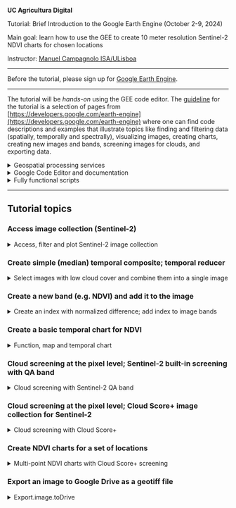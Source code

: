 **UC Agricultura Digital**

Tutorial: Brief Introduction to the Google Earth Engine (October 2-9, 2024)

Main goal: learn how to use the GEE to create 10 meter resolution Sentinel-2 NDVI charts for chosen locations

Instructor: [Manuel Campagnolo ISA/ULisboa](https://www.cienciavitae.pt//en/7F18-3B3C-06BB)

---

Before the tutorial, please sign up for [Google Earth Engine](https://code.earthengine.google.com/).


---

The tutorial will be *hands-on* using the GEE code editor. The [guideline](tutorial.pdf) for the tutorial is a selection of pages from [https://developers.google.com/earth-engine](https://developers.google.com/earth-engine) where one can find code descriptions and examples that illustrate topics like finding and filtering data (spatially, temporally and spectrally), visualizing images, creating charts, creating new images and bands, screening images for clouds, and exporting data.

<details>
  <summary>Geospatial processing services</summary>
  
The GEE is one of several available **geospatial processing services** ofering a public data catalog, compute infrastructure and geospatial APIs:
1. Google Earth Engine (Google Cloud)
2. Microsoft Planetary Computer (Azure)
3. Amazon Web Services (AWS) GeoSpatial Services
4. [Copernicus Data Space Ecosystem](https://jupyterhub.dataspace.copernicus.eu), mostly for Sentinel imagery
5. ...
</details>


<details>
  <summary>Google Code Editor and documentation</summary>

In this tutorial we will focus on the **GEE code editor**, which just requires a browser and do not require installing any other software in the local machine. Scripts are written in *javascript* in the code editor and personnal data can either be stored in the user's Earth Engine account (up to 250 Mb) or in Google drive.

The code editor is available at https://code.earthengine.google.com 
![Alt text](https://developers.google.com/static/earth-engine/images/Code_editor_diagram.png "Code editor")

The sections of the Google Earth Engine documentation that are the most relevant for this tutorial are:
- https://developers.google.com/earth-engine/guides/getstarted
- https://developers.google.com/earth-engine/guides/playground (intro to code editor) 
- https://developers.google.com/earth-engine/guides/getstarted#earth-engine-data-structures (image and feature data structures)
- https://developers.google.com/earth-engine/guides/getstarted#finding-images,-image-collections-and-feature-collections (finding collections and images)
- https://developers.google.com/earth-engine/guides/image_overview (image and image collection)
- https://developers.google.com/earth-engine/guides/ic_reducing (reducing an image collection)
- https://developers.google.com/earth-engine/tutorials/tutorial_api_05?hl=en#masking (masking an image)
- https://developers.google.com/earth-engine/guides/image_visualization (image visualization)
- https://developers.google.com/earth-engine/guides/image_math (mathematical operations with images)
- https://developers.google.com/earth-engine/apidocs/ee-image-addbands (add bands to image)
- https://developers.google.com/earth-engine/guides/charts_overview (charts)
- https://developers.google.com/earth-engine/guides/charts_image_collection (image collection charts)
- https://developers.google.com/earth-engine/guides/exporting_images (exporting image to drive)

</details>

<details>
  <summary>Fully functional scripts </summary>

- Basic access to Sentinel-2 data: [basic_S2_composite.js](basic_S2_composite.js)
- Create basic Sentinel-2 (median) temporal composite: [basic_temporal_composite.js](basic_temporal_composite.js)
- Access Sentinel-2 data and create a basic NDVI chart: [basic_S2_composite.js](basic_S2_composite.js) 
- Access Sentinel-2 data and create a basic NDVI chart with built-in cloud screening: [QA_screening_NDVI_chart.js](QA_screening_NDVI_chart.js)
- Access Sentinel-2 data and create a basic NDVI chart with cs-Plus cloud screening: [csPlus_screening_NDVI_chart.js](csPlus_screening_NDVI_chart.js)
- Access Sentinel-2 data and create a multi-point NDVI chart with cs-Plus cloud screening: [points_cs_charts.js](points_cs_charts.js)

</details>

---
## Tutorial topics



### Access image collection (Sentinel-2)
<details>
  <summary>Access, filter and plot Sentinel-2 image collection</summary>

The following script accesses Sentinel-2, level 2A images and it filters by dates and by bounds: here, the region of interest `geometry` is a single point defined by its coordinates. All Sentinel-2 tiles that *intersect* the geometry are selected. `CLOUDY_PIXEL_PERCENTAGE` is an `Image` property and can be used to sort or filter the `ImageCollection`. Note that sorting the collection by the property `CLOUDY_PIXEL_PERCENTAGE` should be applied last since it is computationally more demanding.

```
var geometry = ee.Geometry.Point([-9.18498, 38.70708]);

// access image collection, filter for location and range of dates
// sort by percentage of clouds (most cloudier first)
var S2 = ee.ImageCollection('COPERNICUS/S2_SR_HARMONIZED')
                .filterBounds(geometry)
                .filterDate('2024-06-01', '2024-09-30')
                .select(['B8', 'B4', 'B3','B2'])
                .sort('CLOUDY_PIXEL_PERCENTAGE',true);

// center map; 11 is the zoom level; 12 would zoom in further
Map.centerObject(geometry, 16);

// add true color composite layer to the map
Map.addLayer(S2.first(), {bands: ['B4', 'B3', 'B2'], min: 0, max: 2500}, 'Sentinel-2 level 2A RGB=432');

// print to console
print(S2);

// Add geometry to the map
Map.addLayer(geometry, {color: 'red'}, 'Vinha ISA');
```

If you want to plot a false color composite, you can use instead
```
Map.addLayer(S2.first(), {bands: ['B8', 'B4', 'B3'], min: [0,0,0], max: [4500, 3500, 3500]}, 'Sentinel-2 level 2A RGB=843');
```

</details>


### Create simple (median) temporal composite; temporal reducer
<details>
  <summary> Select images with low cloud cover and combine them into a single image </summary>

The idea is to filter the Sentinel-2 image collection using the property `CLOUDY_PIXEL_PERCENTAGE`. Only images with less than 1% cloud cover are selected. Then selected images are combined with a *temporal reducer* which can be for instance the `mean` or the `median`.

```
var geometry = ee.Geometry.Point([-9.18498, 38.70708]);

// access image collection, select 10 m bands, filter for location and range of dates
var S2 = ee.ImageCollection('COPERNICUS/S2_SR_HARMONIZED')
                .select(['B2','B3','B4','B8'])
                .filterBounds(geometry)
                .filterDate('2024-01-01', '2024-03-01')

// filter using property
var filtered = S2.filter(ee.Filter.lt('CLOUDY_PIXEL_PERCENTAGE', 10));

// reduce image collection to image
var S2clear=filtered.median()

// center map; 13 is the zoom level; 14 would zoom in more
Map.centerObject(geometry, 13);

// simple set of parameters for visualization
var vizParams={bands: ['B8', 'B4', 'B3'], min: 0, max: 3000}

// add layer
Map.addLayer(S2clear, vizParams, 'Sentinel-2 level 2A, RGB=843, Jan 1-Mar 1, 2024');

```

![Alt text](https://developers.google.com/static/earth-engine/images/Reduce_ImageCollection.png "Image collection reduction")


Suggestions: 
1. Try using other properties for filtering;
2. Use the  `Inspector` tool to check the pixel values inside and outside the clipped image.

</details>

### Create a new band (e.g. NDVI) and add it to the image
<details>
  <summary> Create an index with normalized difference; add index to image bands</summary>

In remote sensing, it is very common to use an operation called *normalized difference* between two bands to compute an index. The most well-known index is the NDVI which measures the *greenness* of the land cover. 

We could created those indices with an expression or we can simply use the *normalized difference* operation available in GEE (see [https://developers.google.com/earth-engine/apidocs/ee-image-normalizeddifference](https://developers.google.com/earth-engine/apidocs/ee-image-normalizeddifference)).

```
// image needs to be defined, and has to have bands names B8 and B4

// create new band NDVI: notice that values are between -1 and 1.
var ndvi = image.normalizedDifference(['B8', 'B4']).rename('NDVI');

// add band to image
image = image.addBands([ndvi])
```
</details>

### Create a basic temporal chart for NDVI 

<details>
  <summary> Function, map and temporal chart </summary>

The idea is to add the NDVI band to each image of a Sentinel-2 collection, and plot the NDVI values at a certain location along time with `ui.Chart.image.seriesByRegion`: see https://developers.google.com/earth-engine/guides/charts_overview and https://developers.google.com/earth-engine/guides/charts_image_collection for an overview of charts in GEE.

```
var geometry = ee.Geometry.Point([-9.18498, 38.70708]);

// access image collection, filter for location and range of dates
// sort by percentage of clouds (most cloudier first)
var S2 = ee.ImageCollection('COPERNICUS/S2_SR_HARMONIZED')
      .filterBounds(geometry)
      .filterDate('2022-06-01', '2024-09-30')
      .select(['B8', 'B4'])

// center map; 16 is the zoom level; 17 would zoom in further
Map.centerObject(geometry, 16);

// print to console
print(S2);

// Add geometry to the map
Map.addLayer(geometry, {color: 'red'}, 'Vinha ISA');

// Function that adds an NDVI band to an image with B4 and B8
var add_ndvi_to_s2 = function(image) {
  var ndvi = image.normalizedDifference(['B8', 'B4']).rename('NDVI');
  return image.addBands([ndvi]);
};

// Add NDVI to all the images of the collection
var S2 = S2.map(add_ndvi_to_s2)

// Create chart
var chart =
    ui.Chart.image
        .seriesByRegion({
          imageCollection: S2,
          band: 'NDVI',
          regions: geometry,
          reducer: ee.Reducer.mean(),
          scale: 10,
          xProperty: 'system:time_start'
        });
        
print(chart);
```

</details>

### Cloud screening at the pixel level; Sentinel-2 built-in screening with QA band

<details>
  <summary> Cloud screening with Sentinel-2 QA band </summary>

```
var geometry = ee.Geometry.Point([-9.18498, 38.70708]);

/**
 * Function to mask clouds using the Sentinel-2 QA band
 * @param {ee.Image} image Sentinel-2 image
 * @return {ee.Image} cloud masked Sentinel-2 image
 * https://developers.google.com/earth-engine/datasets/catalog/COPERNICUS_S2_SR_HARMONIZED
 */
function maskS2clouds(image) {
  var date = image.get('system:time_start'); // otherwise, this property is lost
  var qa = image.select('QA60');

  // Bits 10 and 11 are clouds and cirrus, respectively.
  var cloudBitMask = 1 << 10;
  var cirrusBitMask = 1 << 11;

  // Both flags should be set to zero, indicating clear conditions.
  var mask = qa.bitwiseAnd(cloudBitMask).eq(0)
      .and(qa.bitwiseAnd(cirrusBitMask).eq(0));

  return image.updateMask(mask).divide(10000).set('system:time_start', date);
}


// access image collection, filter for location and range of dates
// use built-in cloud screening (tile and pixel level)
var S2 = ee.ImageCollection('COPERNICUS/S2_SR_HARMONIZED')
      .filterBounds(geometry)
      .filterDate('2022-06-01', '2024-09-30')
      .select(['B8', 'B4','QA60'])
      // Pre-filter to get less cloudy granules.
      .filter(ee.Filter.lt('CLOUDY_PIXEL_PERCENTAGE',20))
      .map(maskS2clouds);

// center map; 
Map.centerObject(geometry, 16);

// print to console
print(S2);

// Add geometry to the map
Map.addLayer(geometry, {color: 'red'}, 'Vinha ISA');

// Function that adds an NDVI band to an image with B4 and B8
var add_ndvi_to_s2 = function(image) {
  var ndvi = image.normalizedDifference(['B8', 'B4']).rename('NDVI');
  return image.addBands([ndvi]);
};

// Add NDVI to all the images of the collection
var S2 = S2.map(add_ndvi_to_s2)

// Create chart
var chart =
    ui.Chart.image
        .seriesByRegion({
          imageCollection: S2,
          band: 'NDVI',
          regions: geometry,
          reducer: ee.Reducer.mean(),
          scale: 10,
          xProperty: 'system:time_start'
        });
        
print(chart);
```
</details>

### Cloud screening at the pixel level; Cloud Score+ image collection for Sentinel-2

<details>
  <summary> Cloud screening with Cloud Score+ </summary>

Cloud Score+ is a Google product that is derived from Sentinel-2 [https://ieeexplore.ieee.org/document/10208818] and that can be combined with Sentinel-2 imagery to mask pixels with cloud score above some given threshold. The code below uses the `linkCollection` method to combine the Sentinel-2 collection with the Cloud Score+ collection. By default, the match is based on the `system:index` image property.

```
var geometry = ee.Geometry.Point([-9.18498, 38.70708]);

// Cloud Score+ image collection. Note Cloud Score+ is produced from Sentinel-2
// Level 1C data and can be applied to either L1C or L2A collections.
var csPlus = ee.ImageCollection('GOOGLE/CLOUD_SCORE_PLUS/V1/S2_HARMONIZED');

// Use 'cs' or 'cs_cdf', depending on your use case; see docs for guidance.
var QA_BAND = 'cs';
// The threshold for masking; values between 0.50 and 0.65 generally work well.
// Higher values will remove thin clouds, haze & cirrus shadows.
var CLEAR_THRESHOLD = 0.60;

// access image collection, filter for location and range of dates
// sort by percentage of clouds (most cloudier first)
var S2 = ee.ImageCollection('COPERNICUS/S2_SR_HARMONIZED')
      .filterBounds(geometry)
      .filterDate('2022-06-01', '2024-09-30')
      .select(['B8', 'B4'])
      .linkCollection(csPlus, [QA_BAND])
      .map(function(img) {
        return img.updateMask(img.select(QA_BAND).gte(CLEAR_THRESHOLD));
    })

// print to console
print(S2);

// center map; 11 is the zoom level; 12 would zoom in further
Map.centerObject(geometry, 16);

// Add geometry to the map
Map.addLayer(geometry, {color: 'red'}, 'Vinha ISA');

// Function adds an NDVI band to an image
var add_ndvi_to_s2 = function(image) {
  var ndvi = image.normalizedDifference(['B8', 'B4']).rename('NDVI');
  return image.addBands([ndvi]);
};

// add NDVI band to each image
var S2 = S2.map(add_ndvi_to_s2)

var chart =
    ui.Chart.image
        .seriesByRegion({
          imageCollection: S2,
          band: 'NDVI',
          regions: geometry,
          reducer: ee.Reducer.mean(),
          scale: 10,
          xProperty: 'system:time_start'
        })
        
print(chart);
```
</details>

### Create NDVI charts for a set of locations
<details>
  <summary> Multi-point NDVI charts with Cloud Score+ screening </summary>

The 
```
var multipoints =[[-9.18511947486878, 38.70673673565854],
         [-9.185698832015996, 38.707121861392295],
         [-9.184983887235997, 38.70708122565936]];

var geometry = ee.FeatureCollection(multipoints.map(function(p){
  var point = ee.Feature(ee.Geometry.Point(p), {})
  return point
}))

print(geometry)

// Cloud Score+ image collection. Note Cloud Score+ is produced from Sentinel-2
// Level 1C data and can be applied to either L1C or L2A collections.
var csPlus = ee.ImageCollection('GOOGLE/CLOUD_SCORE_PLUS/V1/S2_HARMONIZED');

// Use 'cs' or 'cs_cdf', depending on your use case; see docs for guidance.
var QA_BAND = 'cs';
// The threshold for masking; values between 0.50 and 0.65 generally work well.
// Higher values will remove thin clouds, haze & cirrus shadows.
var CLEAR_THRESHOLD = 0.60;

// access image collection, filter for location and range of dates
// sort by percentage of clouds (most cloudier first)
var S2 = ee.ImageCollection('COPERNICUS/S2_SR_HARMONIZED')
      .filterBounds(geometry)
      .filterDate('2022-06-01', '2024-09-30')
      .select(['B8', 'B4'])
      .linkCollection(csPlus, [QA_BAND])
      .map(function(img) {
        return img.updateMask(img.select(QA_BAND).gte(CLEAR_THRESHOLD));
    })


// center map; 16 is the zoom level; 17 would zoom in further
Map.centerObject(geometry, 16);

// print to console
print(S2);

// Add geometry to the map
Map.addLayer(geometry, {color: 'red'}, 'Vinha ISA');

// Add NDVI to one image
var add_ndvi_to_s2 = function(image) {
  var ndvi = image.normalizedDifference(['B8', 'B4']).rename('NDVI');
  return image.addBands([ndvi]);
};

// Add NDVI to all images
var S2 = S2.map(add_ndvi_to_s2)

// Create chart with options
var chart =
    ui.Chart.image
        .seriesByRegion({
          imageCollection: S2,
          band: 'NDVI',
          regions: geometry,
          reducer: ee.Reducer.mean(),
          scale: 10,
          xProperty: 'system:time_start'
        })
        .setOptions({
          interpolateNulls: true,
          title: 'NDVI Value by Date',
          hAxis: {title: 'Date', titleTextStyle: {italic: false, bold: true}},
          vAxis: {
            title: 'NDVI',
            titleTextStyle: {italic: false, bold: true}
          },
          lineWidth: 2,
          colors: ['blue','red','green'], //['blue', 'yellow', 'green','red','brown','purple'],
        });
        
print(chart);

```
</details>

### Export an image to Google Drive as a geotiff file
<details>
  <summary> Export.image.toDrive </summary>

```
// export to drive
// Set the export "scale" and "crs" parameters.
Export.image.toDrive({
  image: S2clear,
  description: 'S2_alcoutim',
  folder: 'curso_terra',
  region: alcoutim,
  scale: 10,
  crs: 'EPSG:3763'
});
```

Suggestion: Try exporting `solar_farms` to *shapefile* following instructions on https://developers.google.com/earth-engine/guides/exporting_tables.


</details>

